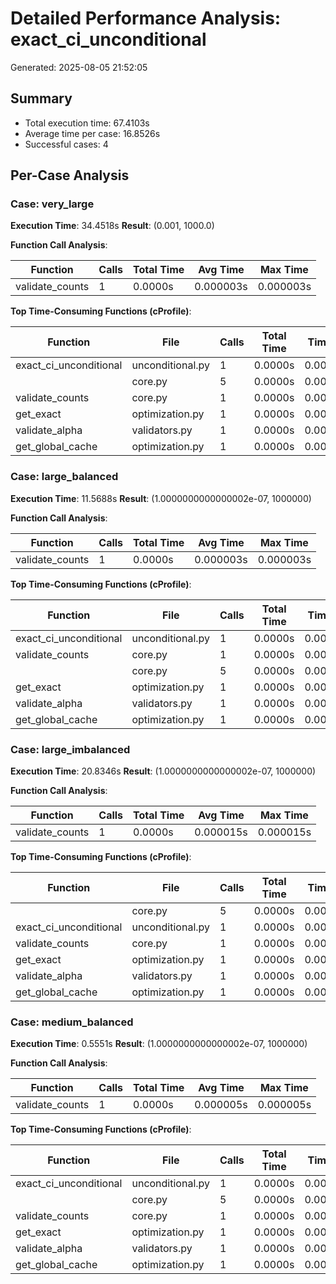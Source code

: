 # Detailed Performance Analysis: exact_ci_unconditional

Generated: 2025-08-05 21:52:05

## Summary

- Total execution time: 67.4103s
- Average time per case: 16.8526s
- Successful cases: 4

## Per-Case Analysis

### Case: very_large

**Execution Time**: 34.4518s
**Result**: (0.001, 1000.0)

**Function Call Analysis**:

| Function | Calls | Total Time | Avg Time | Max Time |
|----------|-------|------------|----------|----------|
| validate_counts | 1 | 0.0000s | 0.000003s | 0.000003s |

**Top Time-Consuming Functions (cProfile)**:

| Function | File | Calls | Total Time | Time/Call |
|----------|------|-------|------------|----------|
| exact_ci_unconditional | unconditional.py | 1 | 0.0000s | 0.000010s |
| <genexpr> | core.py | 5 | 0.0000s | 0.000000s |
| validate_counts | core.py | 1 | 0.0000s | 0.000002s |
| get_exact | optimization.py | 1 | 0.0000s | 0.000001s |
| validate_alpha | validators.py | 1 | 0.0000s | 0.000000s |
| get_global_cache | optimization.py | 1 | 0.0000s | 0.000000s |

### Case: large_balanced

**Execution Time**: 11.5688s
**Result**: (1.0000000000000002e-07, 1000000)

**Function Call Analysis**:

| Function | Calls | Total Time | Avg Time | Max Time |
|----------|-------|------------|----------|----------|
| validate_counts | 1 | 0.0000s | 0.000003s | 0.000003s |

**Top Time-Consuming Functions (cProfile)**:

| Function | File | Calls | Total Time | Time/Call |
|----------|------|-------|------------|----------|
| exact_ci_unconditional | unconditional.py | 1 | 0.0000s | 0.000017s |
| validate_counts | core.py | 1 | 0.0000s | 0.000002s |
| <genexpr> | core.py | 5 | 0.0000s | 0.000000s |
| get_exact | optimization.py | 1 | 0.0000s | 0.000001s |
| validate_alpha | validators.py | 1 | 0.0000s | 0.000000s |
| get_global_cache | optimization.py | 1 | 0.0000s | 0.000000s |

### Case: large_imbalanced

**Execution Time**: 20.8346s
**Result**: (1.0000000000000002e-07, 1000000)

**Function Call Analysis**:

| Function | Calls | Total Time | Avg Time | Max Time |
|----------|-------|------------|----------|----------|
| validate_counts | 1 | 0.0000s | 0.000015s | 0.000015s |

**Top Time-Consuming Functions (cProfile)**:

| Function | File | Calls | Total Time | Time/Call |
|----------|------|-------|------------|----------|
| <genexpr> | core.py | 5 | 0.0000s | 0.000003s |
| exact_ci_unconditional | unconditional.py | 1 | 0.0000s | 0.000009s |
| validate_counts | core.py | 1 | 0.0000s | 0.000002s |
| get_exact | optimization.py | 1 | 0.0000s | 0.000001s |
| validate_alpha | validators.py | 1 | 0.0000s | 0.000000s |
| get_global_cache | optimization.py | 1 | 0.0000s | 0.000000s |

### Case: medium_balanced

**Execution Time**: 0.5551s
**Result**: (1.0000000000000002e-07, 1000000)

**Function Call Analysis**:

| Function | Calls | Total Time | Avg Time | Max Time |
|----------|-------|------------|----------|----------|
| validate_counts | 1 | 0.0000s | 0.000005s | 0.000005s |

**Top Time-Consuming Functions (cProfile)**:

| Function | File | Calls | Total Time | Time/Call |
|----------|------|-------|------------|----------|
| exact_ci_unconditional | unconditional.py | 1 | 0.0000s | 0.000008s |
| <genexpr> | core.py | 5 | 0.0000s | 0.000000s |
| validate_counts | core.py | 1 | 0.0000s | 0.000002s |
| get_exact | optimization.py | 1 | 0.0000s | 0.000001s |
| validate_alpha | validators.py | 1 | 0.0000s | 0.000000s |
| get_global_cache | optimization.py | 1 | 0.0000s | 0.000000s |

